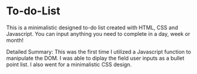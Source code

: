 # To-do-List
This is a minimalistic designed to-do list created with HTML, CSS and Javascript. You can input anything you need to complete in a day, week or month!

Detailed Summary:
This was the first time I utilized a Javascript function to manipulate the DOM. I was able to diplay the field user inputs as a bullet point list. I also went for a minimalistic CSS design. 
